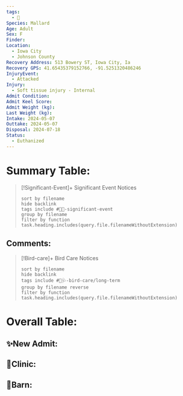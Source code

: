 ```yaml
---
tags:
  - 🦅
Species: Mallard
Age: Adult
Sex: F
Finder: 
Location:
  - Iowa City
  - Johnson County
Recovery Address: 513 Bowery ST, Iowa City, Ia
Recovery GPS: 41.65435379152766, -91.5251320486246
InjuryEvent:
  - Attacked
Injury:
  - Soft tissue injury - Internal
Admit Condition: 
Admit Keel Score: 
Admit Weight (kg): 
Last Weight (kg): 
Intake: 2024-05-07
Outtake: 2024-05-07
Disposal: 2024-07-18
Status:
  - Euthanized
---
```


# Summary Table:

> [!Significant-Event]+ Significant Event Notices
>   ```tasks 
>   sort by filename
>   hide backlink
>   tags include #🦅💥-significant-event
>   group by filename 
>   filter by function task.heading.includes(query.file.filenameWithoutExtension)
>   ```

## Comments:

> [!Bird-care]+ Bird Care Notices
>   ```tasks 
>   sort by filename
>   hide backlink
>   tags include #🦅🩺-bird-care/long-term 
>   group by filename reverse
>   filter by function task.heading.includes(query.file.filenameWithoutExtension)
>   ```

# Overall Table:

## ✨New Admit:



## 🏥Clinic:



## 🏡Barn:


